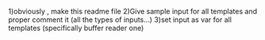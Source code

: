 1)obviously , make this readme file
2)Give sample input for all templates and proper comment it (all the types of inputs...)
3)set input as var for all templates (specifically buffer reader one)
